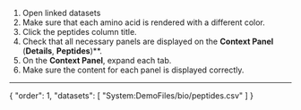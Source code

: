 1. Open linked datasets
2. Make sure that each amino acid is rendered with a different color.
3. Click the peptides column title.
4. Check that all necessary panels are displayed on the **Context Panel** (**Details**, **Peptides**)**.
5. On the **Context Panel**, expand each tab.
6. Make sure the content for each panel is displayed correctly.
---
{
  "order": 1,
  "datasets": [
    "System:DemoFiles/bio/peptides.csv"
  ]
}
